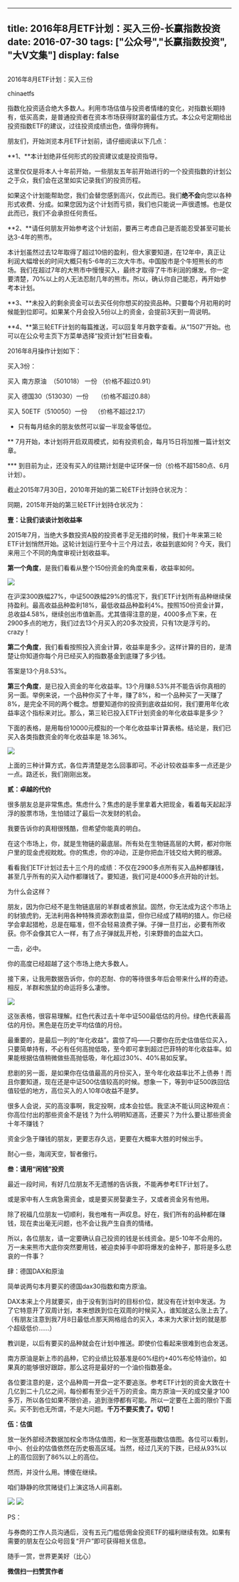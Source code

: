 
---
title:  2016年8月ETF计划：买入三份-长赢指数投资
date: 2016-07-30
tags: ["公众号","长赢指数投资", "大V文集"]
display: false
---


## 



2016年8月ETF计划：买入三份




chinaetfs




指数化投资适合绝大多数人。利用市场估值与投资者情绪的变化，对指数长期持有，低买高卖，是普通投资者在资本市场获得财富的最佳方式。本公众号定期给出投资指数ETF的建议，过往投资成绩出色，值得你拥有。






朋友们，开始浏览本月ETF计划前，请仔细阅读以下几点：



**1、**本计划绝非任何形式的投资建议或是投资指导。



这里仅仅是将本人十年前开始，一些朋友五年前开始进行的一个投资指数的计划公之于众，我们会在这里如实记录我们的投资历程。



如果这个计划能帮助您，我们会替您感到高兴，仅此而已。我们**绝不会**向您以各种形式收费、分成。如果您因为这个计划而亏损，我们也只能说一声很遗憾。也是仅此而已，我们不会承担任何责任。



**2、**请任何朋友开始参考这个计划前，要再三考虑自己是否能忍受甚至可能长达3-4年的熊市。



本计划虽然过去12年取得了超过10倍的盈利，但大家要知道，在12年中，真正让利润大幅增长的时间大概只有5-6年的三次大牛市。中国股市是个牛短熊长的市场。我们在超过7年的大熊市中慢慢买入，最终才取得了牛市利润的爆发。你一定要清楚，70%以上的人无法忍耐几年的熊市。所以，确认你自己能忍，再开始参考本计划。



**3、**未投入的剩余资金可以去买任何你想买的投资品种。只要每个月初用的时候能到位即可。如果某个月会投入5份以上的资金，会提前3天到一周说明。



**4、**第三轮ETF计划的每篇推送，可以回复年月数字查看。从“1507”开始。也可以在公众号主页下方菜单选择“投资计划”栏目查看。





2016年8月操作计划如下：





买入3份：



买入 南方原油 &nbsp;（501018） 一份 （价格不超过0.91）



买入 德国30（513030）一份 &nbsp; &nbsp; （价格不超过0.88）



买入 50ETF（510050）一份 &nbsp; &nbsp;（价格不超过2.17）





* 只有每月结余的朋友依然可以留一半现金等低位。



** 7月开始，本计划将开启双周模式，如有投资机会，每月15日将加推一篇计划文章。



*** 到目前为止，还没有买入的往期计划是中证环保一份（价格不超1580点、6月计划）。





截止2015年7月30日，2010年开始的第二轮ETF计划持仓状况为：





同期，2015年开始的第三轮ETF计划持仓状况为：











**壹：让我们谈谈计划收益率**



2015年7月，当绝大多数投资A股的投资者手足无措的时候，我们十年来第三轮ETF计划悄然开始。这轮计划运行至今十三个月过去，收益到底如何？今天，我们来用三个不同的角度审视计划收益率。



**第一个角度**，是我们看看从整个150份资金的角度来看，收益率如何。



<img data-s="300,640" data-type="png" src="http://mmbiz.qpic.cn/mmbiz_png/SEPick5M9xjNTqN8AH8F8BrVts1w7fpjgcP9WgfDE8rJ44o5Qb5SLwClibutAsSmiadWv9tzqbtuP66K24OP64fpg/0?wx_fmt=png" data-ratio="1.0433333333333332" data-w="300"/>

在沪深300跌幅27%，中证500跌幅29%的情况下，我们ETF计划所有品种继续保持盈利。最高收益品种盈利18%，最低收益品种盈利4%。按照150份资金计算，总收益4.58%，继续创出市值新高。尤其值得注意的是，4000多点下来，在2900多点的地方，我们过去13个月买入的20多次投资，只有1次是浮亏的。crazy！



**第二个角度**，我们看看按照投入资金计算，收益率是多少。这样计算的目的，是清楚让你知道你每个月已经买入的指数基金到底赚了多少钱。



答案是13个月8.53%。



**第三个角度**，是已投入资金的年化收益率。13个月赚8.53%并不能告诉你真相的另一面。举例来说，一个品种你买了十年，赚了8%，和一个品种买了一天赚了8%，是完全不同的两个概念。想要知道你的投资到底收益如何，我们要用年化收益率这个指标来对比。那么，第三轮已投入ETF计划资金的年化收益率是多少？



下面的表格，是用每份10000元模拟的一个年化收益率计算表格。结论是，我们已买入各类指数资金的年化收益率是 18.36%。



<img data-s="300,640" data-type="png" src="http://mmbiz.qpic.cn/mmbiz_png/SEPick5M9xjNTqN8AH8F8BrVts1w7fpjgxWKqPkszj3wichiauTXencG1teGB7JcTMNXS2a3fJiaRkicqgy4Je1Xmkg/0?wx_fmt=png" data-ratio="2.7341772151898733" data-w="237"/>



上面的三种计算方式，各位弄清楚是怎么回事即可。不必计较收益率多一点还是少一点。路还长，我们刚刚出发。





**贰：卓越的代价**



很多朋友总是非常焦虑。焦虑什么？焦虑的是手里拿着大把现金，看着每天起起浮浮的股票市场，生怕错过了最后一次发财的机会。



我要告诉你的真相很残酷，但希望你能真的明白。



在这个市场上，你，就是生物链的最底层。所有处在生物链高层的大鳄，都对你账户里的现金虎视眈眈。你的焦虑，你的冲动，正是你把血汗钱交给大鳄的根源。



看看我们ETF计划过去十三个月的成绩：不仅在2900多点所有买入品种都赚钱，甚至几乎所有的买入动作都赚钱了。要知道，我们可是4000多点开始的计划。



为什么会这样？



朋友，因为你已经不是生物链底层的羊群或者旅鼠。固然，你无法成为这个市场上的豺狼虎豹，无法利用各种特殊资源收割韭菜，但你已经成了精明的猎人。你已经学会拿起猎枪，总是在瞄准，但不会轻易浪费子弹。子弹一旦打出，必要有所收获。你不会像其它人一样，有了点子弹就乱开枪，引来野兽的血盆大口。



一击，必中。



你的高度已经超越了这个市场上绝大多数人。



接下来，让我用数据告诉你，你的忍耐、你的等待很多年后会带来什么样的奇迹。相反，羊群和旅鼠的命运将多么凄惨。



<img data-s="300,640" data-type="png" src="http://mmbiz.qpic.cn/mmbiz_png/SEPick5M9xjNTqN8AH8F8BrVts1w7fpjg1eX3icW4ggBkCYhicWyicq4hiav66WoMnYn4zAhOkQRdXgs96QzBqHHnnQ/0?wx_fmt=png" data-ratio="0.5238095238095238" data-w="399"/>

这张表格，很容易理解。红色代表过去十年中证500最低估的月份。绿色代表最高估的月份。黑色是在历史平均估值的月份。



最重要的，是最后一列的“年化收益”。震惊了吗——只要你在历史估值低位买入，只要简单持有，不必有任何高抛低吸，至今即可拿到超过巴菲特的年化收益率。如果能根据估值稍微做些高抛低吸，年化超过30%、40%易如反掌。



悲剧的另一面，是如果你在估值最高的月份买入，至今年化收益率比不上债券！而且你要知道，现在还是中证500估值较高的时候。想象一下，等到中证500跌回估值较低的地方，高位买入的人10年0收益不是梦。



很多人会说，买的高没事啊，我定投啊，成本会拉低。我坚决不能认同这种观点：你高位付出的那些资金不是钱？为什么明明知道高，还要买？为什么要让那些资金十年不赚钱？



资金少急于赚钱的朋友，更要志存久远，更要在大概率大胜的时候出手。



耐心一些，海阔天空，智者傲行。







**叁：请用“闲钱”投资**



最近一段时间，有好几位朋友不无遗憾的告诉我，不能再参考ETF计划了。



或是家中有人生病急需资金，或是要买房娶妻生子，又或者资金另有他用。



除了祝福几位朋友一切顺利，我也唯有一声叹息。好在，我们所有的品种都在赚钱，现在卖出毫无问题，也不会让我产生自责的情绪。



所以，各位朋友，请一定要确认自己投资的钱是长线资金。是5-10年不会用的。万一未来熊市大底你突然要用钱，被迫卖掉手中即将爆发的金种子，那将是多么悲哀的一件事？







肆：德国DAX和原油



简单说两句本月要买的德国dax30指数和南方原油。



DAX本来上个月就要买，由于没有到当时的目标价位，就没有在计划中发送。为了它特意开了双周计划，本来想跌到位在双周的时候买入，谁知就这么涨上去了。（有朋友注意到我7月8日最低点那天网格组合的买入，本来为大家计划的就是那个超级低价……）



教训是，以后有要买的品种就会在计划中推送。即使价位看起来很难到也会发送。



南方原油是新上市的品种，它的业绩比较基准是60%纽约+40%布伦特油价。如果真的能够很好跟踪，那么这将是最好的一个油价指数基金。



各位要注意的是，这个品种周一开盘一定不要追涨。参考ETF计划的资金大致在十几亿到二十几亿之间，每份都有至少近千万的资金。南方原油一天的成交量才100多万，所以各位如果不限价追，追到涨停都有可能。所以一定要在上面的限价下面买。买不到也无所谓，不是大问题。**千万不要买贵了。切切！**



**伍：估值**



放一张外部经济数据加权全市场估值图，和一张宽基指数估值图。各位可以看到，中小、创业的估值依然在历史极高区域。当然，经过几天的下跌，已经从93%以上的高位回到了86%以上的高位。



然而，并没什么用。博傻在继续。



咱们静静的欣赏赌徒们上演这场人间喜剧。



<img data-s="300,640" data-type="png" src="http://mmbiz.qpic.cn/mmbiz_png/SEPick5M9xjNTqN8AH8F8BrVts1w7fpjgzq9Wazfxn4nA6RCySyWgKDKSPjSKeAbKclhrBHWYHgXlndtiaSMCNuw/0?wx_fmt=png" style="" data-ratio="0.6564748201438849" data-w=""/>



<img data-s="300,640" data-type="png" src="http://mmbiz.qpic.cn/mmbiz_png/SEPick5M9xjNTqN8AH8F8BrVts1w7fpjgoyPicKu4KsHaiaS1U725qibFUIs0xQo1ne2qHkDlIDTpQVS5s2DQWpvdg/0?wx_fmt=png" style="" data-ratio="0.6025179856115108" data-w=""/>







PS：



与券商的工作人员沟通后，没有五元门槛低佣金投资ETF的福利继续有效。如果有需要的朋友在公众号回复“开户”即可获得相关信息。

随手一赏，世界更美好（比心）


**微信扫一扫赞赏作者**














